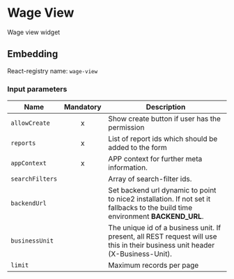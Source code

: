 # Wage View

Wage view widget

## Embedding

React-registry name: `wage-view`

### Input parameters

| Name | Mandatory | Description |
|------|:---------:|-------------|
| `allowCreate` | x | Show create button if user has the permission
| `reports` | x | List of report ids which should be added to the form
| `appContext` | x | APP context for further meta information.
| `searchFilters` | | Array of search-filter ids.
| `backendUrl` | | Set backend url dynamic to point to nice2 installation. If not set it fallbacks to the build time environment __BACKEND_URL__.
| `businessUnit`| | The unique id of a business unit. If present, all REST request will use this in their business unit header (X-Business-Unit).
| `limit` | | Maximum records per page
